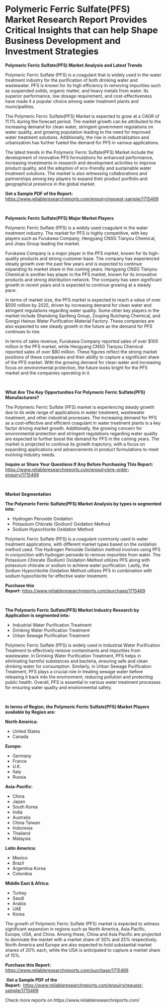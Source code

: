 <p><h1>Polymeric Ferric Sulfate(PFS) Market Research Report Provides Critical Insights that can help Shape Business Development and Investment Strategies</h1></p><p><strong>Polymeric Ferric Sulfate(PFS) Market Analysis and Latest Trends</strong></p>
<p><p>Polymeric Ferric Sulfate (PFS) is a coagulant that is widely used in the water treatment industry for the purification of both drinking water and wastewater. PFS is known for its high efficiency in removing impurities such as suspended solids, organic matter, and heavy metals from water. Its superior performance, low dosage requirement, and cost-effectiveness have made it a popular choice among water treatment plants and municipalities.</p><p>The Polymeric Ferric Sulfate(PFS) Market is expected to grow at a CAGR of 11.1% during the forecast period. The market growth can be attributed to the increasing demand for clean water, stringent government regulations on water quality, and growing population leading to the need for improved water treatment solutions. Additionally, the rise in industrialization and urbanization has further fueled the demand for PFS in various applications.</p><p>The latest trends in the Polymeric Ferric Sulfate(PFS) Market include the development of innovative PFS formulations for enhanced performance, increasing investments in research and development activities to improve product quality, and the adoption of eco-friendly and sustainable water treatment solutions. The market is also witnessing collaborations and partnerships among key players to expand their product portfolio and geographical presence in the global market.</p></p>
<p><strong>Get a Sample PDF of the Report:&nbsp;</strong> <a href="https://www.reliableresearchreports.com/enquiry/request-sample/1715469">https://www.reliableresearchreports.com/enquiry/request-sample/1715469</a></p>
<p>&nbsp;</p>
<p><strong>Polymeric Ferric Sulfate(PFS) Major Market Players</strong></p>
<p><p>Polymeric Ferric Sulfate (PFS) is a widely used coagulant in the water treatment industry. The market for PFS is highly competitive, with key players such as Furukawa Company, Hengyang CNSG Tianyou Chemical, and Jinpu Group leading the market.</p><p>Furukawa Company is a major player in the PFS market, known for its high-quality products and strong customer base. The company has experienced steady growth over the past few years and is expected to continue expanding its market share in the coming years. Hengyang CNSG Tianyou Chemical is another key player in the PFS market, known for its innovative products and strong distribution network. The company has seen significant growth in recent years and is expected to continue growing at a steady pace.</p><p>In terms of market size, the PFS market is expected to reach a value of over $500 million by 2025, driven by increasing demand for clean water and stringent regulations regarding water quality. Some other key players in the market include Shandong Sanfeng Group, Zouping Ruichang Chemical, and Gongyi Hainuo Water Purification Material Factory. These companies are also expected to see steady growth in the future as the demand for PFS continues to rise.</p><p>In terms of sales revenue, Furukawa Company reported sales of over $100 million in the PFS market, while Hengyang CNSG Tianyou Chemical reported sales of over $80 million. These figures reflect the strong market positions of these companies and their ability to capture a significant share of the PFS market. With the growing demand for clean water and increasing focus on environmental protection, the future looks bright for the PFS market and the companies operating in it.</p></p>
<p>&nbsp;</p>
<p><strong>What Are The Key Opportunities For Polymeric Ferric Sulfate(PFS) Manufacturers?</strong></p>
<p><p>The Polymeric Ferric Sulfate (PFS) market is experiencing steady growth due to its wide range of applications in water treatment, wastewater treatment, and other industrial processes. The increasing demand for PFS as a cost-effective and efficient coagulant in water treatment plants is a key factor driving market growth. Additionally, the growing concern for environmental protection and stringent regulations regarding water quality are expected to further boost the demand for PFS in the coming years. The market is projected to continue its growth trajectory, with a focus on expanding applications and advancements in product formulations to meet evolving industry needs.</p></p>
<p><strong>Inquire or Share Your Questions If Any Before Purchasing This Report:</strong> <a href="https://www.reliableresearchreports.com/enquiry/pre-order-enquiry/1715469">https://www.reliableresearchreports.com/enquiry/pre-order-enquiry/1715469</a></p>
<p>&nbsp;</p>
<p><strong>Market Segmentation</strong></p>
<p><strong>The Polymeric Ferric Sulfate(PFS) Market Analysis by types is segmented into:</strong></p>
<p><ul><li>Hydrogen Peroxide Oxidation</li><li>Potassium Chlorate (Sodium) Oxidation Method</li><li>Sodium Hypochlorite Oxidation Method</li></ul></p>
<p><p>Polymeric Ferric Sulfate (PFS) is a coagulant commonly used in water treatment applications, with different market types based on the oxidation method used. The Hydrogen Peroxide Oxidation method involves using PFS in conjunction with hydrogen peroxide to remove impurities from water. The Potassium Chlorate (Sodium) Oxidation Method utilizes PFS along with potassium chlorate or sodium to achieve water purification. Lastly, the Sodium Hypochlorite Oxidation Method utilizes PFS in combination with sodium hypochlorite for effective water treatment.</p></p>
<p><strong>Purchase this Report:&nbsp;</strong><a href="https://www.reliableresearchreports.com/purchase/1715469">https://www.reliableresearchreports.com/purchase/1715469</a></p>
<p>&nbsp;</p>
<p><strong>The Polymeric Ferric Sulfate(PFS) Market Industry Research by Application is segmented into:</strong></p>
<p><ul><li>Industrial Water Purification Treatment</li><li>Drinking Water Purification Treatment</li><li>Urban Sewage Purification Treatment</li></ul></p>
<p><p>Polymeric Ferric Sulfate (PFS) is widely used in Industrial Water Purification Treatment to effectively remove contaminants and impurities from wastewater. In Drinking Water Purification Treatment, PFS helps in eliminating harmful substances and bacteria, ensuring safe and clean drinking water for consumption. Similarly, in Urban Sewage Purification Treatment, PFS plays a crucial role in treating sewage water before releasing it back into the environment, reducing pollution and protecting public health. Overall, PFS is essential in various water treatment processes for ensuring water quality and environmental safety.</p></p>
<p>&nbsp;</p>
<p><strong>In terms of Region, the Polymeric Ferric Sulfate(PFS) Market Players available by Region are:</strong></p>
<p>
    <p> <strong> North America: </strong>
        <ul>
            <li>United States</li>
            <li>Canada</li>
        </ul>
        </p> 
    <p> <strong> Europe: </strong>
        <ul>
            <li>Germany</li>
            <li>France</li>
            <li>U.K.</li>
            <li>Italy</li>
            <li>Russia</li>
        </ul>
        </p> 
    <p> <strong> Asia-Pacific: </strong>
        <ul>
            <li>China</li>
            <li>Japan</li>
            <li>South Korea</li>
            <li>India</li>
            <li>Australia</li>
            <li>China Taiwan</li>
            <li>Indonesia</li>
            <li>Thailand</li>
            <li>Malaysia</li>
        </ul>
        </p> 
    <p> <strong> Latin America: </strong>
        <ul>
            <li>Mexico</li>
            <li>Brazil</li>
            <li>Argentina Korea</li>
            <li>Colombia</li>
        </ul>
        </p> 
    <p> <strong> Middle East & Africa: </strong>
        <ul>
            <li>Turkey</li>
            <li>Saudi</li>
            <li>Arabia</li>
            <li>UAE</li>
            <li>Korea</li>
        </ul>
    </p>
    </p>
<p><p>The growth of Polymeric Ferric Sulfate (PFS) market is expected to witness significant expansion in regions such as North America, Asia Pacific, Europe, USA, and China. Among these, China and Asia Pacific are projected to dominate the market with a market share of 30% and 25% respectively. North America and Europe are also expected to hold substantial market shares of 20% each, while the USA is anticipated to capture a market share of 15%.</p></p>
<p><strong>Purchase this Report: </strong><a href="https://www.reliableresearchreports.com/purchase/1715469">https://www.reliableresearchreports.com/purchase/1715469</a></p>
<p>&nbsp;<strong>Get a Sample PDF of the Report:&nbsp;&nbsp;</strong><a href="https://www.reliableresearchreports.com/enquiry/request-sample/1715469">https://www.reliableresearchreports.com/enquiry/request-sample/1715469</a></p>
<p><strong></strong></p>
<p>Check more reports on https://www.reliableresearchreports.com/</p>